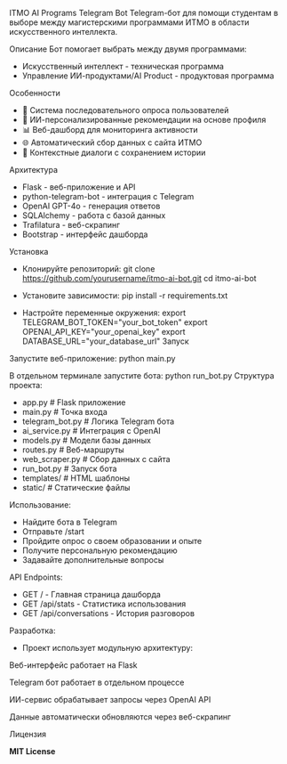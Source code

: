ITMO AI Programs Telegram Bot
Telegram-бот для помощи студентам в выборе между магистерскими программами ИТМО в области искусственного интеллекта.

Описание
Бот помогает выбрать между двумя программами:

- Искусственный интеллект - техническая программа
- Управление ИИ-продуктами/AI Product - продуктовая программа


Особенности
- 🔄 Система последовательного опроса пользователей
- 🤖 ИИ-персонализированные рекомендации на основе профиля
- 📊 Веб-дашборд для мониторинга активности
- 🌐 Автоматический сбор данных с сайта ИТМО
- 💬 Контекстные диалоги с сохранением истории


Архитектура
- Flask - веб-приложение и API
- python-telegram-bot - интеграция с Telegram
- OpenAI GPT-4o - генерация ответов
- SQLAlchemy - работа с базой данных
- Trafilatura - веб-скрапинг
- Bootstrap - интерфейс дашборда


Установка
- Клонируйте репозиторий:
git clone https://github.com/yourusername/itmo-ai-bot.git
cd itmo-ai-bot

- Установите зависимости:
pip install -r requirements.txt

- Настройте переменные окружения:
export TELEGRAM_BOT_TOKEN="your_bot_token"
export OPENAI_API_KEY="your_openai_key"
export DATABASE_URL="your_database_url"
Запуск

Запустите веб-приложение:
python main.py


В отдельном терминале запустите бота:
python run_bot.py
Структура проекта: 
- app.py              # Flask приложение
- main.py             # Точка входа
- telegram_bot.py     # Логика Telegram бота
- ai_service.py       # Интеграция с OpenAI
- models.py           # Модели базы данных
- routes.py           # Веб-маршруты
- web_scraper.py      # Сбор данных с сайта
- run_bot.py          # Запуск бота
- templates/          # HTML шаблоны
- static/            # Статические файлы

Использование:

- Найдите бота в Telegram
- Отправьте /start
- Пройдите опрос о своем образовании и опыте
- Получите персональную рекомендацию
- Задавайте дополнительные вопросы

API Endpoints:
- GET / - Главная страница дашборда
- GET /api/stats - Статистика использования
- GET /api/conversations - История разговоров

Разработка:
- Проект использует модульную архитектуру:

Веб-интерфейс работает на Flask

Telegram бот работает в отдельном процессе

ИИ-сервис обрабатывает запросы через OpenAI API

Данные автоматически обновляются через веб-скрапинг

Лицензия

**MIT License**
